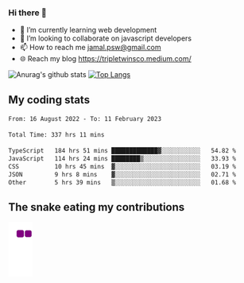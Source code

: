 ### Hi there 👋

<!--
**padepokanpenguin/padepokanpenguin** is a ✨ _special_ ✨ repository because its `README.md` (this file) appears on your GitHub profile.
-->

- 🌱 I’m currently learning  web development
- 👯 I’m looking to collaborate on javascript developers
- 📫 How to reach me jamal.psw@gmail.com
- 🌐 Reach my blog https://tripletwinsco.medium.com/

![Anurag's github stats](https://github-readme-stats.vercel.app/api?username=padepokanpenguin&count_private=true&disable_animations=false&show_icons=true&theme=default)
[![Top Langs](https://github-readme-stats.vercel.app/api/top-langs/?username=padepokanpenguin&theme=default&layout=compact)](https://github.com/padepokanpenguin)

## My coding stats

<!--START_SECTION:waka-->

```text
From: 16 August 2022 - To: 11 February 2023

Total Time: 337 hrs 11 mins

TypeScript   184 hrs 51 mins █████████████▓░░░░░░░░░░░   54.82 %
JavaScript   114 hrs 24 mins ████████▒░░░░░░░░░░░░░░░░   33.93 %
CSS          10 hrs 45 mins  ▓░░░░░░░░░░░░░░░░░░░░░░░░   03.19 %
JSON         9 hrs 8 mins    ▓░░░░░░░░░░░░░░░░░░░░░░░░   02.71 %
Other        5 hrs 39 mins   ▒░░░░░░░░░░░░░░░░░░░░░░░░   01.68 %
```

<!--END_SECTION:waka-->


## The snake eating my contributions
![snake gif](https://github.com/padepokanpenguin/padepokanpenguin/blob/output/github-contribution-grid-snake.gif)
